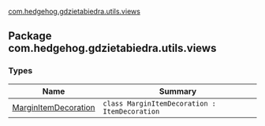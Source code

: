 [com.hedgehog.gdzietabiedra.utils.views](./index.md)

## Package com.hedgehog.gdzietabiedra.utils.views

### Types

| Name | Summary |
|---|---|
| [MarginItemDecoration](-margin-item-decoration/index.md) | `class MarginItemDecoration : ItemDecoration` |
